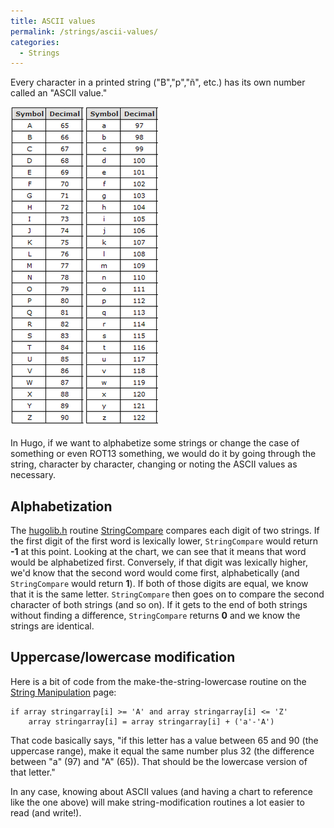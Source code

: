 ```yaml
---
title: ASCII values
permalink: /strings/ascii-values/
categories: 
  - Strings
---
```


Every character in a printed string ("B","p","ñ", etc.) has its own
number called an "ASCII value."

![ASCII table](/assets/images/Asciitable.png)

In Hugo, if we want to alphabetize some strings or change the case of
something or even ROT13 something, we would do it by going through the
string, character by character, changing or noting the ASCII values as
necessary.

## Alphabetization

The [hugolib.h](Hugolib.h) routine
[StringCompare](StringCompare) compares each digit of two
strings. If the first digit of the first word is lexically lower,
`StringCompare` would return **-1** at this point. Looking at the chart,
we can see that it means that word would be alphabetized first.
Conversely, if that digit was lexically higher, we'd know that the
second word would come first, alphabetically (and `StringCompare` would
return **1**). If both of those digits are equal, we know that it is the
same letter. `StringCompare` then goes on to compare the second
character of both strings (and so on). If it gets to the end of both
strings without finding a difference, `StringCompare` returns **0** and
we know the strings are identical.

## Uppercase/lowercase modification

Here is a bit of code from the make-the-string-lowercase routine on the
[String Manipulation](String_Manipulation) page:

    if array stringarray[i] >= 'A' and array stringarray[i] <= 'Z'
        array stringarray[i] = array stringarray[i] + ('a'-'A')

That code basically says, "if this letter has a value between 65 and 90
(the uppercase range), make it equal the same number plus 32 (the
difference between "a" (97) and "A" (65)). That should be the lowercase
version of that letter."

In any case, knowing about ASCII values (and having a chart to reference
like the one above) will make string-modification routines a lot easier
to read (and write!).

